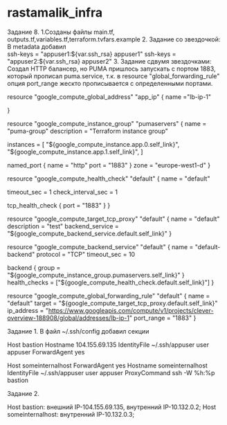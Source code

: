 # rastamalik_infra
Задание 8.
1.Созданы файлы main.tf, outputs.tf,variables.tf,terraform.tvfars.example
2. Задание со звездочкой:
В metadata добавил  
ssh-keys = "appuser1:${var.ssh_rsa} appuser1" 
ssh-keys = "appuser2:${var.ssh_rsa} appuser2"
3. Задание сдвумя звездочками:
Создал HTTP балансер, но PUMA пришлось запускать с портом 1883, который прописал puma.service,
т.к. в resource "global_forwarding_rule" опция port_range жескто прописывается с определенными портами.

resource "google_compute_global_address" "app_ip" {
 name ="lb-ip-1"

  }

resource "google_compute_instance_group" "pumaservers" {
  name        = "puma-group"
  description = "Terraform  instance group"

  instances = [
 "${google_compute_instance.app.0.self_link}",
   "${google_compute_instance.app.1.self_link}",
 ]

 named_port {
    name = "http"
    port = "1883"
  }
  zone = "europe-west1-d"
}

resource "google_compute_health_check" "default" {
  name = "default"

  timeout_sec        = 1
  check_interval_sec = 1

  tcp_health_check {
    port = "1883"
  }
}

resource "google_compute_target_tcp_proxy" "default" {
  name = "default"
  description = "test"
  backend_service = "${google_compute_backend_service.default.self_link}"
}

resource "google_compute_backend_service" "default" {
  name        = "default-backend"
  protocol    = "TCP"
  timeout_sec = 10

backend {
    group = "${google_compute_instance_group.pumaservers.self_link}"
  }
  health_checks = ["${google_compute_health_check.default.self_link}"]
}

resource "google_compute_global_forwarding_rule" "default" {
  name        = "default"
target = "${google_compute_target_tcp_proxy.default.self_link}"
  ip_address  =  "https://www.googleapis.com/compute/v1/projects/clever-overview-188908/global/addresses/lb-ip-1"
  port_range  = "1883"
}


Задание 1.
В файл ~/.ssh/config добавил секции


Host bastion
Hostname 104.155.69.135 
IdentityFile ~/.ssh/appuser
user appuser
ForwardAgent yes


Host someinternalhost
ForwardAgent yes
Hostname someinternalhost
IdentityFile ~/.ssh/appuser
user appuser
ProxyCommand ssh -W %h:%p bastion

Задание 2.

Host bastion:  внешний IP-104.155.69.135, внутренний IP-10.132.0.2;
Host someinternalhost: внутренний IP-10.132.0.3;

